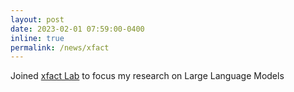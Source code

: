 ```yaml
---
layout: post
date: 2023-02-01 07:59:00-0400
inline: true
permalink: /news/xfact
---
```


Joined <a href='https://xfact.net/'> xfact Lab</a> to focus my research on Large Language Models
